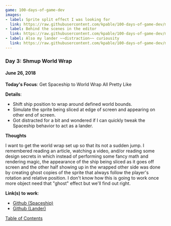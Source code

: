 ```yaml
---
game: 100-days-of-game-dev
images: 
- label: Sprite split effect I was looking for 
  link: https://raw.githubusercontent.com/kpable/100-days-of-game-dev/master/images/day3-world-wrap/ship-split.gif
- label: Behind the scenes in the editor
  link: https://raw.githubusercontent.com/kpable/100-days-of-game-dev/master/images/day3-world-wrap/ship-split-editor.gif
- label: Also my lander ~~distraction~~ curiousity
  link: https://raw.githubusercontent.com/kpable/100-days-of-game-dev/master/images/day3-world-wrap/lander.gif
---
```


<a name="day-3"></a>
### Day 3: Shmup World Wrap
#### June 26, 2018 

**Today's Focus**: Get Spaceship to World Wrap All Pretty Like

**Details**:
  - Shift ship position to wrap around defined world bounds. 
  - Simulate the sprite being sliced at edge of screen and appearing on other end of screen.
  - Got distracted for a bit and wondered if I can quickly tweak the Spaceship behavior to act as a lander. 


**Thoughts** 

I want to get the world wrap set up so that its not a sudden jump. I remembered reading an article, watching a video, and/or reading some design secrets in which instead of performing some fancy math and rendering magic, the appearance of the ship being sliced as it goes off screen and the other half showing up in the wrapped other side was done by creating ghost copies of the sprite that always follow the player's rotation and relative position. I don't know how this is going to work once more object need that "ghost" effect but we'll find out right. 

<!-- 
**Examples**: 

#### Sprite split effect I was looking for 
![World Wrap "Ghosting" Example](https://raw.githubusercontent.com/kpable/100-days-of-game-dev/master/images/day3-world-wrap/ship-split.gif) 

#### Behind the scenes in the editor
![World Wrap "Ghosting" In Editor](https://raw.githubusercontent.com/kpable/100-days-of-game-dev/master/images/day3-world-wrap/ship-split-editor.gif) 

#### Also my lander ~~distraction~~ curiousity
![Lander behavior Example](https://raw.githubusercontent.com/kpable/100-days-of-game-dev/master/images/day3-world-wrap/lander.gif) 
 -->

**Link(s) to work**:
- [Github (Spaceship)](https://github.com/Kpable/Kpable-Labs/tree/misc/spaceship-behavior/Assets/Misc/Spaceship%20Behavior)
- [Github (Lander)](https://github.com/Kpable/Kpable-Labs/tree/misc/spaceship-behavior/Assets/Misc/Lander%20Behavior)

[Table of Contents](#toc)